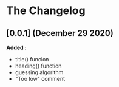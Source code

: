 # The Changelog

## [0.0.1] (December 29 2020)

**Added :**

- title() funcion
- heading() function
- guessing algorithm
- "Too low" comment
